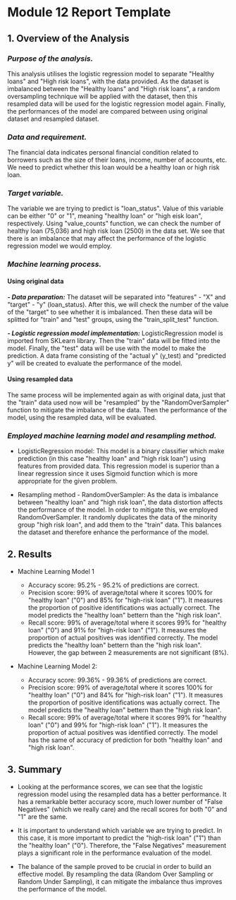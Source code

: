 # Module 12 Report Template

## **1. Overview of the Analysis**

### ***Purpose of the analysis.***
This analysis utilises the logistic regression model to separate "Healthy loans" and "High risk loans", with the data provided. As the dataset is imbalanced between the "Healthy loans" and "High risk loans", a random oversampling technique will be applied with the dataset, then this resampled data will be used for the logistic regression model again. Finally, the performances of the model are compared between using original dataset and resampled dataset.

### ***Data and requirement.*** ###
The financial data indicates personal financial condition related to borrowers such as the size of their loans, income, number of accounts, etc. We need to predict whether this loan would be a healthy loan or high risk loan. 

### ***Target variable.*** ###
The variable we are trying to predict is "loan_status". Value of this variable can be either "0" or "1", meaning "healthy loan" or "high eisk loan", respectively. Using "value_counts" function, we can check the number of healthy loan (75,036) and high risk loan (2500) in the data set. We see that there is an imbalance that may affect the performance of the logistic regression model we would employ. 

### ***Machine learning process.*** ###
#### **Using original data** ####
***- Data preparation:*** 
  The dataset will be separated into "features" - "X" and "target" - "y" (loan_status). After this, we will check the number of the value of the "target" to see whether it is imbalanced. Then these data will be splitted for "train" and "test" groups, using the "train_split_test" function. 

***- Logistic regression model implementation:***
  LogisticRegression model is imported from SKLearn library. Then the "train" data will be fitted into the model. Finally, the "test" data will be use with the model to make the prediction. A data frame consisting of the "actual y" (y_test) and "predicted y" will be created to evaluate the performance of the model. 

#### **Using resampled data** ####
The same process will be implemented again as with original data, just that the "train" data used now will be "resampled" by the "RandomOverSampler" function to mitigate the imbalance of the data. Then the performance of the model, using the resampled data, will be evaluated. 

### ***Employed machine learning model and resampling method.*** ###
- LogisticRegression model:
This model is a binary classifier which make prediction (in this case "healthy loan" and "high risk loan") using features from provided data. This regression model is superior than a linear regression since it uses Sigmoid function which is more appropriate for the given problem. 

- Resampling method - RandomOverSampler:
As the data is imbalance between "healthy loan" and "high risk loan", the data distortion affects the performance of the model. In order to mitigate this, we employed RandomOverSampler. It randomly duplicates the data of the minority group "high risk loan", and add them to the "train" data. This balances the dataset and therefore enhance the performance of the model.

## **2. Results**

* Machine Learning Model 1
  * Accuracy score: 95.2% - 95.2% of predictions are correct.  
  * Precision score: 99% of average/total where it scores 100% for "healthy loan" ("0") and 85% for "high-risk loan" ("1"). It measures the proportion of positive identifications was actually correct. The model predicts the "healthy loan" bettern than the "high risk loan".
  * Recall score: 99% of average/total where it scores 99% for "healthy loan" ("0") and 91% for "high-risk loan" ("1"). It measures the proportion of actual positives was identified correctly. The model predicts the "healthy loan" bettern than the "high risk loan". However, the gap between 2 measurements are not significant (8%).

* Machine Learning Model 2:
  * Accuracy score: 99.36% - 99.36% of predictions are correct. 
  * Precision score: 99% of average/total where it scores 100% for "healthy loan" ("0") and 84% for "high-risk loan" ("1"). It measures the proportion of positive identifications was actually correct. The model predicts the "healthy loan" bettern than the "high risk loan".
  * Recall score: 99% of average/total where it scores 99% for "healthy loan" ("0") and 99% for "high-risk loan" ("1"). It measures the proportion of actual positives was identified correctly. The model has the same of accuracy of prediction for both "healthy loan" and "high risk loan".


## **3. Summary**
* Looking at the performance scores, we can see that the logistic regression model using the resampled data has a better performance. It has a remarkable better accuracy score, much lower number of "False Negatives" (which we really care) and the recall scores for both "0" and "1" are the same. 

* It is important to understand which variable we are trying to predict. In this case, it is more important to predict the "high-risk loan" ("1") than the "healthy loan" ("0"). Therefore, the "False Negatives" measurement plays a significant role in the performance evaluation of the model. 

* The balance of the sample proved to be crucial in order to build an effective model. By resampling the data (Random Over Sampling or Random Under Sampling), it can mitigate the imbalance thus improves the performance of the model. 
